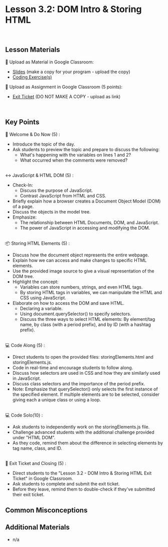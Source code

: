 # Lesson 3.2: DOM Intro & Storing HTML

<br>

## Lesson Materials

📖 Upload as Material in Google Classroom:
- [Slides](https://docs.google.com/presentation/d/1MsAeHCZtJu3XIdT616Hlr0k5oZObghF7WbjKDXvtGTg/edit?usp=sharing) (make a copy for your program - upload the copy)
- [Coding Exercise(s)](https://github.com/itscodenation/int-u3l2-23-24-student-exercises)

📝 Upload as Assignment in Google Classroom (5 points):
- [Exit Ticket](https://forms.gle/MzQDFb7HpS5iqrfa7) (DO NOT MAKE A COPY - upload as link)

<br>


## Key Points

👋 Welcome & Do Now (5) :
- Introduce the topic of the day.
- Ask students to preview the topic and prepare to discuss the following:
  - What's happening with the variables on lines 1 and 2?
  - What occurred when the comments were removed?<br><br>
  
↔️ JavaScript & HTML DOM (5) :
- Check-In:
  - Discuss the purpose of JavaScript.
  - Contrast JavaScript from HTML and CSS.
- Briefly explain how a browser creates a Document Object Model (DOM) of a page.
- Discuss the objects in the model tree.
- Emphasize:
  - The relationship between HTML Documents, DOM, and JavaScript.
  - The power of JavaScript in accessing and modifying the DOM.<br><br>
 
📦 Storing HTML Elements (5) :
- Discuss how the document object represents the entire webpage.
- Explain how we can access and make changes to specific HTML elements.
- Use the provided image source to give a visual representation of the DOM tree.
- Highlight the concept:
  - Variables can store numbers, strings, and even HTML tags.
  - By storing HTML tags in variables, we can manipulate the HTML and CSS using JavaScript.
- Elaborate on how to access the DOM and save HTML.
  - Declaring a variable.
  - Using document.querySelector() to specify selectors.
  - Discuss the three ways to select HTML elements: By element/tag name, by class (with a period prefix), and by ID (with a hashtag prefix).<br><br>

💻 Code Along (5) :
- Direct students to open the provided files: storingElements.html and storingElements.js.
- Code in real-time and encourage students to follow along.
- Discuss how selectors are used in CSS and how they are similarly used in JavaScript.
- Discuss class selectors and the importance of the period prefix.
- Note: Emphasize that querySelector() only selects the first instance of the specified element. If multiple elements are to be selected, consider giving each a unique class or using a loop.<br><br>

💻 Code Solo(10) :
- Ask students to independently work on the storingElements.js file.
- Challenge advanced students with the additional challenge provided under "HTML DOM".
- As they code, remind them about the difference in selecting elements by tag name, class, and ID.<br><br>

👋 Exit Ticket and Closing (5) :
- Direct students to the "Lesson 3.2 - DOM Intro & Storing HTML Exit Ticket" in Google Classroom.
- Ask students to complete and submit the exit ticket.
- Before they leave, remind them to double-check if they've submitted their exit ticket.




## Common Misconceptions



## Additional Materials
- n/a

